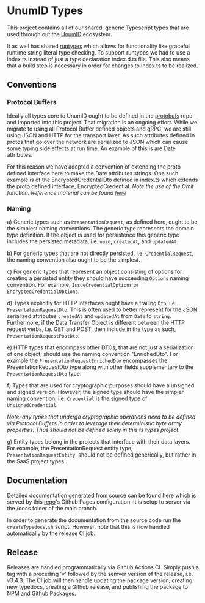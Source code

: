 # UnumID Types

This project contains all of our shared, generic Typescript types that are used through out the [UnumID](https://https://docs.unum.id/) ecosystem. 

It as well has shared [runtypes](https://github.com/pelotom/runtypes) which allows for functionality like graceful runtime string literal type checking. To support runtypes we had to use a index.ts instead of just a type declaration index.d.ts file. This also means that a build step is necessary in order for changes to index.ts to be realized.

## Conventions

### Protocol Buffers

Ideally all types core to UnumID ought to be defined in the [protobufs](https://github.com/UnumID/protobufs) repo and imported into this project. That migration is an ongoing effort. While we migrate to using all Protocol Buffer defined objects and gRPC, we are still using JSON and HTTP for the transport layer. As such attributes defined in protos that go over the network are serialized to JSON which can cause some typing side effects at run time. An example of this is are Date attributes. 

For this reason we have adopted a convention of extending the proto defined interface here to make the Date attributes strings. One such example is of the EncryptedCredentialDto defined in index.ts which extends the proto defined interface, EncryptedCredential. _Note the use of the Omit function. Reference material can be found [here](https://stackoverflow.com/questions/41285211/overriding-interface-property-type-defined-in-typescript-d-ts-file)_

### Naming

a) Generic types such as `PresentationRequest`, as defined here, ought to be the simplest naming conventions. The generic type represents the domain type definition. If the object is used for persistence this generic type includes the persisted metadata, i.e. `uuid`, `createdAt`, and `updatedAt`. 

b) For generic types that are not directly persisted, i.e. `CredentialRequest`, the naming convention also ought to be the simplest.

c) For generic types that represent an object consisting of options for creating a persisted entity they should have succeeding `Options` naming convention. For example, `IssueCredentialOptions` or `EncryptedCredentialOptions`.

d) Types explicitly for HTTP interfaces ought have a trailing `Dto`, i.e. `PresentationRequestDto`. This is often used to better represent for the JSON serialized attributes `createdAt` and `updatedAt` from `Date` to `string`. Furthermore, if the Data Transfer Object is different between the HTTP request verbs, i.e. GET and POST, then include in the type as such, `PresentationRequestPostDto`.

e) HTTP types that encompass other DTOs, that are not just a serialization of one object, should use the naming convention "EnrichedDto". For example the `PresentationRequestEnrichedDto` encompasses the PresentationRequestDto type along with other fields supplementary to the `PresentationRequestDto` type.

f) Types that are used for cryptographic purposes should have a unsigned and signed version. However, the signed type should have the simpler naming convention, i.e. `Credential` is the signed type of `UnsignedCredential`. 

_Note: any types that undergo cryptographic operations need to be defined via Protocol Buffers in order to leverage their deterministic byte array properties. Thus should not be defined solely in this ts types project._

g) Entity types belong in the projects that interface with their data layers. For example, the PresentationRequest entity type, `PresentationRequestEntity`, should not be defined generically, but rather in the SaaS project types.

## Documentation
Detailed documentation generated from source can be found [here](https://docs.unum.id/types/index.html) which is served by this [repo](https://github.com/UnumID/types)'s Github Pages configuration. It is setup to server via the /docs folder of the main branch.

In order to generate the documentation from the source code run the `createTypedocs.sh` script. However, note that this is now handled automatically by the release CI job.

## Release
Releases are handled programmatically via Github Actions CI. Simply push a tag with a preceding 'v' followed by the semver version of the release, i.e. v3.4.3. The CI job will then handle updating the package version, creating new typedocs, creating a Github release, and publishing the package to NPM and Github Packages.